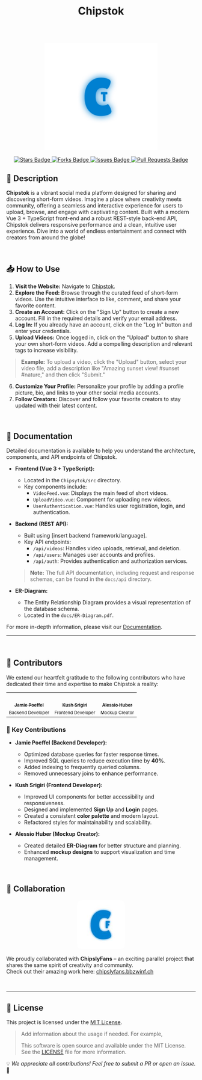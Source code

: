 <h1 align="center">Chipstok</h1>

<br>
<br>

<p align="center">
  <a href="https://www.chipsytok.bbzwinf.ch" target="_blank" style="text-decoration: none;">
    <img src="./Chipsytok/public/icon_light.png" alt="Chipstok Logo" width="300">
  </a>
</p>

<p align="center">
  <!-- Badges -->
  <!-- Replace with actual badges -->
  <a href="https://github.com/Jamie-Poeffel/Chipstok" target="_blank">
    <img src="https://img.shields.io/github/stars/Jamie-Poeffel/Chipstok?style=social" alt="Stars Badge"/>
  </a>
  <a href="https://github.com/Jamie-Poeffel/Chipstok/network/members" target="_blank">
    <img src="https://img.shields.io/github/forks/Jamie-Poeffel/Chipstok?style=social" alt="Forks Badge"/>
  </a>
  <a href="https://github.com/Jamie-Poeffel/Chipstok/issues" target="_blank">
    <img src="https://img.shields.io/github/issues/Jamie-Poeffel/Chipstok" alt="Issues Badge"/>
  </a>
  <a href="https://github.com/Jamie-Poeffel/Chipstok/pulls" target="_blank">
    <img src="https://img.shields.io/github/issues-pr/Jamie-Poeffel/Chipstok" alt="Pull Requests Badge"/>
  </a>
</p>

## 🚀 Description

**Chipstok** is a vibrant social media platform designed for sharing and discovering short-form videos. Imagine a place where creativity meets community, offering a seamless and interactive experience for users to upload, browse, and engage with captivating content. Built with a modern Vue 3 + TypeScript front-end and a robust REST-style back-end API, Chipstok delivers responsive performance and a clean, intuitive user experience. Dive into a world of endless entertainment and connect with creators from around the globe!

<br>

## 📥 How to Use

1.  **Visit the Website:** Navigate to [Chipstok](https://www.chipsytok.bbzwinf.ch/).
2.  **Explore the Feed:** Browse through the curated feed of short-form videos. Use the intuitive interface to like, comment, and share your favorite content.
3.  **Create an Account:** Click on the "Sign Up" button to create a new account. Fill in the required details and verify your email address.
4.  **Log In:** If you already have an account, click on the "Log In" button and enter your credentials.
5.  **Upload Videos:** Once logged in, click on the "Upload" button to share your own short-form videos. Add a compelling description and relevant tags to increase visibility.

   > **Example:** To upload a video, click the "Upload" button, select your video file, add a description like "Amazing sunset view! #sunset #nature," and then click "Submit."
6.  **Customize Your Profile:** Personalize your profile by adding a profile picture, bio, and links to your other social media accounts.
7.  **Follow Creators:** Discover and follow your favorite creators to stay updated with their latest content.

<br>

## 📖 Documentation

Detailed documentation is available to help you understand the architecture, components, and API endpoints of Chipstok.

-   **Frontend (Vue 3 + TypeScript):**
    -   Located in the `Chipsytok/src` directory.
    -   Key components include:
        -   `VideoFeed.vue`: Displays the main feed of short videos.
        -   `UploadVideo.vue`: Component for uploading new videos.
        -   `UserAuthentication.vue`: Handles user registration, login, and authentication.
-   **Backend (REST API):**
    -   Built using [insert backend framework/language].
    -   Key API endpoints:
        -   `/api/videos`: Handles video uploads, retrieval, and deletion.
        -   `/api/users`: Manages user accounts and profiles.
        -   `/api/auth`: Provides authentication and authorization services.

    > **Note:** The full API documentation, including request and response schemas, can be found in the `docs/api` directory.

-   **ER-Diagram:**
    -   The Entity Relationship Diagram provides a visual representation of the database schema.
    -   Located in the `docs/ER-Diagram.pdf`.

For more in-depth information, please visit our [Documentation](docs).

---

<br>

## 👥 Contributors

We extend our heartfelt gratitude to the following contributors who have dedicated their time and expertise to make Chipstok a reality:

<table align="center">
  <tr>
    <td align="center">
      <a href="https://github.com/Jamie-Poeffel">
        <img src="https://avatars.githubusercontent.com/u/168637927?v=4" width="100px;" alt=""/>
        <br />
        <sub><b>Jamie Poeffel</b></sub>
      </a>
      <br />
      <sub>Backend Developer</sub>
    </td>
    <td align="center">
      <a href="https://github.com/Kush-Srigiri">
        <img src="https://avatars.githubusercontent.com/u/168637948?v=4" width="100px;" alt=""/>
        <br />
        <sub><b>Kush Srigiri</b></sub>
      </a>
      <br />
      <sub>Frontend Developer</sub>
    </td>
    <td align="center">
      <a href="https://github.com/AlessioHuber">
        <img src="https://avatars.githubusercontent.com/u/173238776?v=4" width="100px;" alt=""/>
        <br />
        <sub><b>Alessio Huber</b></sub>
      </a>
      <br />
      <sub>Mockup Creator</sub>
    </td>
  </tr>
  
</table>

### 🎯 Key Contributions

-   **Jamie Poeffel (Backend Developer):**
    -   Optimized database queries for faster response times.
    -   Improved SQL queries to reduce execution time by **40%**.
    -   Added indexing to frequently queried columns.
    -   Removed unnecessary joins to enhance performance.

-   **Kush Srigiri (Frontend Developer):**
    -   Improved UI components for better accessibility and responsiveness.
    -   Designed and implemented **Sign Up** and **Login** pages.
    -   Created a consistent **color palette** and modern layout.
    -   Refactored styles for maintainability and scalability.

-   **Alessio Huber (Mockup Creator):**
    -   Created detailed **ER-Diagram** for better structure and planning.
    -   Enhanced **mockup designs** to support visualization and time management.

<br>



## 🤝 Collaboration

<p align="center">
  <img src="https://raw.githubusercontent.com/Jamie-Poeffel/Chipstok/main/Chipsytok/ChipslyFans.jpg" alt="ChipslyFans Collab" width="128" style="border-radius: 10%;">
</p>

We proudly collaborated with **ChipslyFans** – an exciting parallel project that shares the same spirit of creativity and community.  
Check out their amazing work here: [chipslyfans.bbzwinf.ch](https://chipslyfans.bbzwinf.ch/)


<br>


---

## 📜 License

This project is licensed under the [MIT License](LICENSE).

> Add information about the usage if needed. For example,
>
> This software is open source and available under the MIT License. See the [LICENSE](LICENSE) file for more information.

💡 *We appreciate all contributions! Feel free to submit a PR or open an issue.* 🎉
